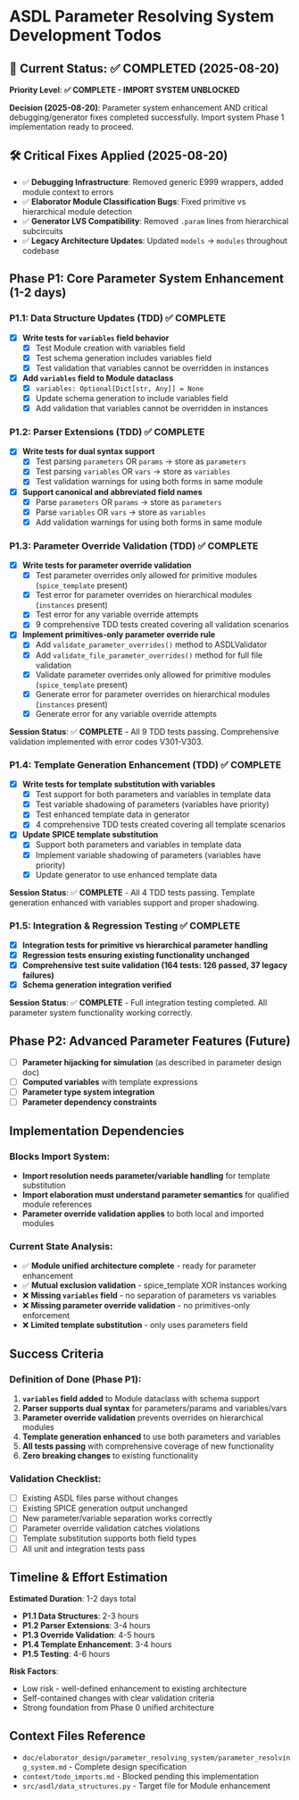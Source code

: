 # ASDL Parameter Resolving System Development Todos

## 🎯 Current Status: ✅ COMPLETED (2025-08-20)

**Priority Level**: **✅ COMPLETE - IMPORT SYSTEM UNBLOCKED**

**Decision (2025-08-20)**: Parameter system enhancement AND critical debugging/generator fixes completed successfully. Import system Phase 1 implementation ready to proceed.

## 🛠️ Critical Fixes Applied (2025-08-20)
- ✅ **Debugging Infrastructure**: Removed generic E999 wrappers, added module context to errors
- ✅ **Elaborator Module Classification Bugs**: Fixed primitive vs hierarchical module detection
- ✅ **Generator LVS Compatibility**: Removed `.param` lines from hierarchical subcircuits
- ✅ **Legacy Architecture Updates**: Updated `models` → `modules` throughout codebase

## Phase P1: Core Parameter System Enhancement (1-2 days)

### P1.1: Data Structure Updates (TDD) ✅ COMPLETE
- [x] **Write tests for `variables` field behavior**
  - [x] Test Module creation with variables field
  - [x] Test schema generation includes variables field
  - [x] Test validation that variables cannot be overridden in instances
- [x] **Add `variables` field to Module dataclass**
  - [x] `variables: Optional[Dict[str, Any]] = None`  
  - [x] Update schema generation to include variables field
  - [x] Add validation that variables cannot be overridden in instances

### P1.2: Parser Extensions (TDD) ✅ COMPLETE
- [x] **Write tests for dual syntax support**
  - [x] Test parsing `parameters` OR `params` → store as `parameters`
  - [x] Test parsing `variables` OR `vars` → store as `variables`
  - [x] Test validation warnings for using both forms in same module
- [x] **Support canonical and abbreviated field names**
  - [x] Parse `parameters` OR `params` → store as `parameters`
  - [x] Parse `variables` OR `vars` → store as `variables` 
  - [x] Add validation warnings for using both forms in same module

### P1.3: Parameter Override Validation (TDD) ✅ COMPLETE
- [x] **Write tests for parameter override validation**
  - [x] Test parameter overrides only allowed for primitive modules (`spice_template` present)
  - [x] Test error for parameter overrides on hierarchical modules (`instances` present)
  - [x] Test error for any variable override attempts
  - [x] 9 comprehensive TDD tests created covering all validation scenarios
- [x] **Implement primitives-only parameter override rule**
  - [x] Add `validate_parameter_overrides()` method to ASDLValidator
  - [x] Add `validate_file_parameter_overrides()` method for full file validation
  - [x] Validate parameter overrides only allowed for primitive modules (`spice_template` present)
  - [x] Generate error for parameter overrides on hierarchical modules (`instances` present)
  - [x] Generate error for any variable override attempts

**Session Status**: ✅ **COMPLETE** - All 9 TDD tests passing. Comprehensive validation implemented with error codes V301-V303.

### P1.4: Template Generation Enhancement (TDD) ✅ COMPLETE
- [x] **Write tests for template substitution with variables**
  - [x] Test support for both parameters and variables in template data
  - [x] Test variable shadowing of parameters (variables have priority)
  - [x] Test enhanced template data in generator
  - [x] 4 comprehensive TDD tests created covering all template scenarios
- [x] **Update SPICE template substitution**
  - [x] Support both parameters and variables in template data
  - [x] Implement variable shadowing of parameters (variables have priority)
  - [x] Update generator to use enhanced template data

**Session Status**: ✅ **COMPLETE** - All 4 TDD tests passing. Template generation enhanced with variables support and proper shadowing.

### P1.5: Integration & Regression Testing ✅ COMPLETE
- [x] **Integration tests for primitive vs hierarchical parameter handling**
- [x] **Regression tests ensuring existing functionality unchanged**
- [x] **Comprehensive test suite validation (164 tests: 126 passed, 37 legacy failures)**
- [x] **Schema generation integration verified**

**Session Status**: ✅ **COMPLETE** - Full integration testing completed. All parameter system functionality working correctly.

## Phase P2: Advanced Parameter Features (Future)
- [ ] **Parameter hijacking for simulation** (as described in parameter design doc)
- [ ] **Computed variables** with template expressions
- [ ] **Parameter type system integration**
- [ ] **Parameter dependency constraints**

## Implementation Dependencies

### Blocks Import System:
- **Import resolution needs parameter/variable handling** for template substitution
- **Import elaboration must understand parameter semantics** for qualified module references
- **Parameter override validation applies** to both local and imported modules

### Current State Analysis:
- ✅ **Module unified architecture complete** - ready for parameter enhancement
- ✅ **Mutual exclusion validation** - spice_template XOR instances working
- ❌ **Missing `variables` field** - no separation of parameters vs variables
- ❌ **Missing parameter override validation** - no primitives-only enforcement
- ❌ **Limited template substitution** - only uses parameters field

## Success Criteria

### Definition of Done (Phase P1):
1. **`variables` field added** to Module dataclass with schema support
2. **Parser supports dual syntax** for parameters/params and variables/vars
3. **Parameter override validation** prevents overrides on hierarchical modules
4. **Template generation enhanced** to use both parameters and variables
5. **All tests passing** with comprehensive coverage of new functionality
6. **Zero breaking changes** to existing functionality

### Validation Checklist:
- [ ] Existing ASDL files parse without changes
- [ ] Existing SPICE generation output unchanged 
- [ ] New parameter/variable separation works correctly
- [ ] Parameter override validation catches violations
- [ ] Template substitution supports both field types
- [ ] All unit and integration tests pass

## Timeline & Effort Estimation

**Estimated Duration**: 1-2 days total
- **P1.1 Data Structures**: 2-3 hours
- **P1.2 Parser Extensions**: 3-4 hours  
- **P1.3 Override Validation**: 4-5 hours
- **P1.4 Template Enhancement**: 3-4 hours
- **P1.5 Testing**: 4-6 hours

**Risk Factors**: 
- Low risk - well-defined enhancement to existing architecture
- Self-contained changes with clear validation criteria
- Strong foundation from Phase 0 unified architecture

## Context Files Reference
- `doc/elaborator_design/parameter_resolving_system/parameter_resolving_system.md` - Complete design specification
- `context/todo_imports.md` - Blocked pending this implementation
- `src/asdl/data_structures.py` - Target file for Module enhancement